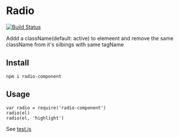 # Radio

[![Build Status](https://secure.travis-ci.org/chemzqm/radio.png)](http://travis-ci.org/chemzqm/radio)

Addd a className(default: active) to elemeent and remove the same className from it's silbings with same tagName

## Install

    npm i radio-component

## Usage

```
var radio = require('radio-component')
radio(el)
radio(el, 'highlight')
```

See [test.js](https://github.com/chemzqm/radio/blob/master/test/test.js)
